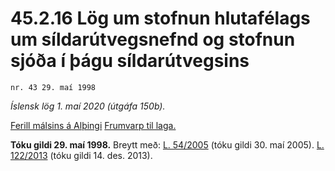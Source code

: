 # 45.2.16 Lög um stofnun hlutafélags um síldarútvegsnefnd og stofnun sjóða í þágu síldarútvegsins

`nr. 43 29. maí 1998`

_Íslensk lög 1. maí 2020 (útgáfa 150b)._

[Ferill málsins á Alþingi](https://www.althingi.is/thingstorf/thingmalalistar-eftir-thingum/ferill/?ltg=122&mnr=558)
[Frumvarp til laga.](https://www.althingi.is/altext/122/s/0947.html)

**Tóku gildi 29. maí 1998.**
Breytt með:
[L. 54/2005](https://althingi.is/altext/stjt/2005.054.html) (tóku gildi 30. maí 2005).
[L. 122/2013](https://althingi.is/altext/stjt/2013.122.html) (tóku gildi 14. des. 2013).


